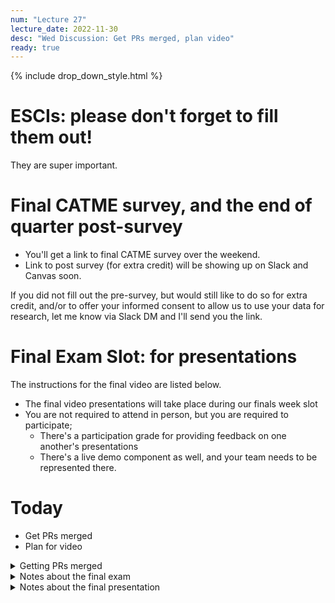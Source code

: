 ```yaml
---
num: "Lecture 27"
lecture_date: 2022-11-30
desc: "Wed Discussion: Get PRs merged, plan video"
ready: true
---
```


{% include drop_down_style.html %}


# ESCIs: please don't forget to fill them out!

They are super important.

# Final CATME survey, and the end of quarter post-survey

* You'll get a link to final CATME survey over the weekend.
* Link to post survey (for extra credit) will be showing up on Slack and Canvas soon.

If you did not fill out the pre-survey, but would still like to do so for extra credit, 
and/or to offer your informed consent to allow us to use your data for research,
let me know via Slack DM and I'll send you the link.

# Final Exam Slot: for presentations

The instructions for the final video are listed below.
* The final video presentations will take place during our finals week slot
* You are not required to attend in person, but you are required to participate;
  - There's a participation grade for providing feedback on one another's presentations
  - There's a live demo component as well, and your team needs to be represented there.

# Today

* Get PRs merged
* Plan for video



<details>
<summary>
Getting PRs merged
</summary>

# Getting PRs merged

  
Let me encourage you to take the PR that's at the head of the queue (i.e. the oldest one for your team), and if it's in a mergeable state (i.e. passing CI/CD, has peer code review, no outstanding changes requested) then deploy it to your QA branch, with a post like this one:

```
Deploying: sheila-pr-37-add-cow-death-controller
PR https://github.com/ucsb-cs156-f22/f22-6pm-happycows/pull/62
on QAs site; https://dashboard.heroku.com/apps/f22-6pm-4-happycows-qa
Build Progress: https://dashboard.heroku.com/apps/f22-6pm-4-happycows-qa/activity/builds/c122de5b-20a5-4841-94c9-0621b7d51d1a
```

Like this: 

<img width="576" alt="image" src="https://user-images.githubusercontent.com/1119017/171724637-deb8cb25-d881-45f5-9199-fbea38e9d800.png">

That will help speed things along, because the PR that's "next up" to merged will be identified for us, and already deployed to the QA site.

# Merge Conflicts

Also, periodically, go through your PR queue (there's a link on each team's slack channel for convenience), and look at each PR for your team.  If you see this, then there are merge conflicts.

<img width="988" alt="image" src="https://user-images.githubusercontent.com/1119017/171724762-5b3c801b-7315-49d3-8239-57d998e5a04d.png">


If you can, fix them yourself.  If you can't then mark the PR with the "merge conflicts" label, and ping the person on your team that can fix them.

# Out of date branches

If you see this:

<img width="994" alt="image" src="https://user-images.githubusercontent.com/1119017/171724954-b2e17c17-003a-4468-982d-6446dd0c266c.png">

Then click to update the branch:

<img width="253" alt="image" src="https://user-images.githubusercontent.com/1119017/171724999-e2d9d075-ace0-41e3-974b-4bc2d600cb83.png">


All of this will help all of us get done with this final project (and the grading thereof) much more quickly!

</details>
  


<details>
<summary>
Notes about the final exam
</summary>
  
  
# Notes about the final exam
  
The final exam will be an online take home exam, and will be mainly high level questions about the process of software development that you learned in team01, team02, team03 and team04.

There may be questions about any of the following.  If you've been paying attention all along, you shouldn't really need to "cram".  The answers should be pretty much in your knowledge base already.

* Agile processes, e.g. standups, retrospectives, the role of a product owner/manager
* GitHub tools and their interaction with Agile processes: using feature branches, issues, Kanban board, Pull requests, code review
* General Web Development concepts, e.g.: Backend vs. Frontend
* Some Spring Boot specifics: controllers, services, use of Swagger
* Some React specifics: components, use of Storybook
* Testing in general: unit testing, test coverage, mutation testing
* Spring Boot Testing: Role of JUnit, Jacoco, Pitest, Mocking and Stubbing
* React Testing: role of jest, and Stryker
* Using third party APIs and representing data with JSON (as we did in team01, and later phases as well.)

I'll be asking questions about these topics that I think are the type you might be asked as a job interview.  So if you study, study the way you would for a job interview.

# Please do not collaborate on your exam answers.

* Identical text is unlikely to occur if each of you is working indepenently and writing in your own words.
* If you are copying/pasting text from an online source (e.g. to explain what a retrospective is) be sure that you use "quotation marks" around direct quotations, and **cite your source.**
  
  Otherwise, you are liable to end up triggering the suspicion of academic dishonesty because of the similarity of your text to someone else that happens to be
  using the same source.
  
  Also: relying too much on direct quotes rather than putting things in your own words may result in lower grades; if you have to quote others too much, 
  it suggests that you have not really internalized the content, but have to rely on others understanding.  So use direct quotes sparingly, if at all; try instead
  to answer in your own words.
  
 
Academic integrity investigations are unpleasant for everyone, and they don't help anyone learn. 

I really dont want to spend my time on those, so please don't create conditions where I have to do that.

Work independently, and let your learning speak for itself.

# Clarity and consiseness counts

* Small grammar / spelling errors may or may not be penalized; if an interviewer would be confused by the answer, or have some doubt as to your understanding,
  then they count.   If there is no doubt about your understanding, I'm liable to be more lenient.
* Make sure your answers are clear and understandable.
* Do not just do an information dump of everything you know about the topic, or everything you can possibly find online about the topic.  An employer wants someone to answer
* their question, and they also want someone that makes good use of their time.  Don't waste the interviewer's time.

</details>

<details>
<summary>
Notes about the final presentation
</summary>

# Notes about the final presentation

The final presentation should be a team effort, and should highlight all of the PRs that got merged into the main branch.

Limit your presentation to five minutes.

For full credit: 
* Make a video of between 5-8 minutes (see guidelines below) and submit the link on Gauchospace.
* If you don't have a video ready by the deadline, you may present live, but the presentation will have a 5% penalty applied (note that live demos also
  tend to be a bit more risky).

Highlight the work *from an end user perspective first*.

That is:
* The best thing is to show how an end user would use the feature
* The next best thing is to show either a front or backend component in isolation, for example:
  - If there is a front end component that is not active in the app yet, you can show it in Storybook
  - If there is a backend API, but the functionality isn't available in the user interface yet, you can demo it in Swagger.
* Show internals of code only after explaining the user facing functions, and even then, only if you have left over time.

  
# Instructions for your video:

Here's a tutorial [video on making demo videos from CS48 S20](https://youtu.be/k0Je8ASh4jo) (Video inception)

Based on the experience of CS48 students, **pre-recording is strongly recommended**.  You will *know for sure* in advance whether the
demo is successful, and whether or not you've hit the target length of 5-8 minutes.

Your video should be 5 to 8 minutes long, and cover these points:

* First, mention the names of the members of the team, and introduce the person narrating the video.  
  - It is ok if all the team members appear in the video.  It is also ok if only one person narrates the video on behalf of the team.
* Second, go through each of the features that your team worked on that were merged into `main`
  - Only demo the features that were merged into `main`
  - Focus in this part of the video on demoing the features from a *user perspective*, not on the technical details of how they were implemented.
* Next, if there is time remaining to reach the 5-10 minute mark, you may briefly cover any technical and/or non-technical challenges your team faced
  - You don't have to cover everything.  
  - You don't really even have to include this part if your demo already hits the 5-10 minute range.
  - If you do include this part, focus on the items that you think would be interesting to the audience (fellow students in CS156 F20, and the staff of CS156 F20). 
  - Possible items to include
    - Particularly interesting technical details of what you had to write in the code
    - Challenges in testing
    - Challenges in team communication and organization, and what you did to overcome those
* Optional: at the end, if you like, you may thank anyone that was particularly helpful to the team from the staff (TAs and LAs, or students from other teams). 
  - Please don't include thanks to me (Prof. Conrad) in the video; I don't want this to be an exercise in brown-nosing.
  - If you do want to express gratitude, feel free to share your thoughts with me on the Slack, by email, etc.  

Please then also poll your team members and let me know your thoughts about the privacy of your final demo video:
* public, available to anyone that is interested in the app and the course
* unlisted, but ok to make it available to future CMPSC 156 students (as an example, and to orient them to the app and the course)
* unlisted, and only shown once for this team's final demo, and to course staff 

</details>
